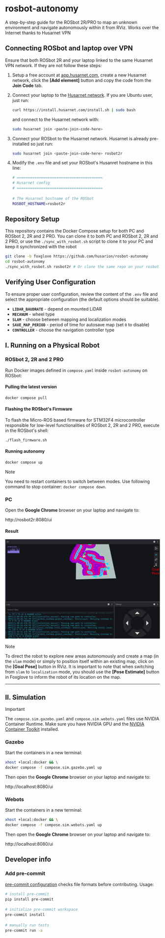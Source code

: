 # rosbot-autonomy

A step-by-step guide for the ROSbot 2R/PRO to map an unknown environment and navigate autonomously within it from RViz. Works over the Internet thanks to Husarnet VPN

## Connecting ROSbot and laptop over VPN

Ensure that both ROSbot 2R and your laptop linked to the same Husarnet VPN network. If they are not follow these steps:

1. Setup a free account at [app.husarnet.com](https://app.husarnet.com/), create a new Husarnet network, click the **[Add element]** button and copy the code from the **Join Code** tab.
2. Connect your laptop to the [Husarnet network](https://husarnet.com/docs). If you are Ubuntu user, just run:

   ```bash
   curl https://install.husarnet.com/install.sh | sudo bash
   ```

   and connect to the Husarnet network with:

   ```bash
   sudo husarnet join <paste-join-code-here>
   ```

3. Connect your ROSbot to the Husarnet network. Husarnet is already pre-installed so just run:

   ```bash
   sudo husarnet join <paste-join-code-here> rosbot2r
   ```

4. Modify the `.env` file and set your ROSbot's Husanret hostname in this line:

   ```bash
   # =======================================
   # Husarnet config
   # =======================================

   # The Husarnet hostname of the ROSbot
   ROSBOT_HOSTNAME=rosbot2r
   ```

## Repository Setup

This repository contains the Docker Compose setup for both PC and ROSbot 2, 2R and 2 PRO. You can clone it to both PC and ROSbot 2, 2R and 2 PRO, or use the `./sync_with_rosbot.sh` script to clone it to your PC and keep it synchronized with the robot

```bash
git clone -b foxglove https://github.com/husarion/rosbot-autonomy
cd rosbot-autonomy
./sync_with_rosbot.sh rosbot2r # Or clone the same repo on your rosbot
```

## Verifying User Configuration

To ensure proper user configuration, review the content of the `.env` file and select the appropriate configuration (the default options should be suitable).

- **`LIDAR_BAUDRATE`** - depend on mounted LiDAR
- **`MECANUM`** - wheel type
- **`SLAM`** - choose between mapping and localization modes
- **`SAVE_MAP_PERIOD`** - period of time for autosave map (set `0` to disable)
- **`CONTROLLER`** - choose the navigation controller type

## I. Running on a Physical Robot

### ROSbot 2, 2R and 2 PRO

Run Docker images defined in `compose.yaml` inside `rosbot-autonomy` on ROSbot:

#### Pulling the latest version

```bash
docker compose pull
```

#### Flashing the ROSbot's Firmware

To flash the Micro-ROS based firmware for STM32F4 microcontroller responsible for low-level functionalities of ROSbot 2, 2R and 2 PRO, execute in the ROSbot's shell:

```bash
./flash_firmware.sh
```

#### Running autonomy

```bash
docker compose up
```

> [!NOTE]
> You need to restart containers to switch between modes. Use following command to stop container: `docker compose down`.

### PC

Open the **Google Chrome** browser on your laptop and navigate to:

http://rosbot2r:8080/ui

#### Result

![foxglove_result](.docs/autonomy-result.gif)

> [!NOTE]
> To direct the robot to explore new areas autonomously and create a map (in the `slam` mode) or simply to position itself within an existing map, click on the **[Goal Pose]** button in RViz. It is important to note that when switching from `slam` to `localization` mode, you should use the **[Pose Estimate]** button in Foxglove to inform the robot of its location on the map.

---

## II. Simulation

> [!IMPORTANT]
> The `compose.sim.gazebo.yaml` and `compose.sim.webots.yaml` files use NVIDIA Container Runtime. Make sure you have NVIDIA GPU and the [NVIDIA Container Toolkit](https://docs.nvidia.com/datacenter/cloud-native/container-toolkit/install-guide.html) installed.

### Gazebo

Start the containers in a new terminal:

```bash
xhost +local:docker && \
docker compose -f compose.sim.gazebo.yaml up
```

Then open the **Google Chrome** browser on your laptop and navigate to:

http://localhost:8080/ui

### Webots

Start the containers in a new terminal:

```bash
xhost +local:docker && \
docker compose -f compose.sim.webots.yaml up
```

Then open the **Google Chrome** browser on your laptop and navigate to:

http://localhost:8080/ui

## Developer info

### Add pre-commit

[pre-commit configuration](.pre-commit-config.yaml) checks file formats before contributing. Usage:

```bash
# install pre-commit
pip install pre-commit

# initialize pre-commit workspace
pre-commit install

# manually run tests
pre-commit run -a
```
